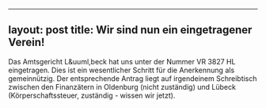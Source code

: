 
---
layout: post
title: Wir sind nun ein eingetragener Verein!
---
Das Amtsgericht L&uuml,beck hat uns unter der Nummer
VR 3827 HL eingetragen. Dies ist ein wesentlicher
Schritt f&uuml;r die Anerkennung als gemeinnützig.
Der entsprechende Antrag liegt auf irgendeinem
Schreibtisch zwischen den Finanz&auml;tern in 
Oldenburg (nicht zust&auml;ndig) und Lübeck
(K&ouml;rperschaftssteuer, zust&auml;ndig - wissen
wir jetzt).
